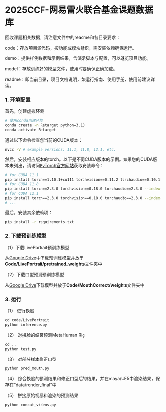 # 2025CCF-网易雷火联合基金课题数据库

回收课题相关数据，请注意文件中的readme和各目录要求：

code：存放项目源代码，按功能或模块组织，需安装依赖确保运行。

demo：提供样例数据和示例结果，含演示脚本与配置，可以速览项目功能。

model：存放训练好的模型文件，使用时要确保正确加载。

readme：即当前目录，项目文档说明，如运行指南、使用手册，使用前建议详读。

### 1. 环境配置

首先，创建虚拟环境

```bash
# 使用conda创建环境
conda create -n Retarget python=3.10
conda activate Retarget
```

通过以下命令检查您当前的CUDA版本：

```bash
nvcc -V # example versions: 11.1, 11.8, 12.1, etc.
```

然后，安装相应版本的torch。以下是不同CUDA版本的示例。如果您的CUDA版本未列出，请访问[PyTorch官方网站](https://pytorch.org/get-started/previous-versions)获取安装命令：

```bash
# for CUDA 11.1
pip install torch==1.10.1+cu111 torchvision==0.11.2 torchaudio==0.10.1 -f https://download.pytorch.org/whl/cu111/torch_stable.html
# for CUDA 11.8
pip install torch==2.3.0 torchvision==0.18.0 torchaudio==2.3.0 --index-url https://download.pytorch.org/whl/cu118
# for CUDA 12.1
pip install torch==2.3.0 torchvision==0.18.0 torchaudio==2.3.0 --index-url https://download.pytorch.org/whl/cu121
# ...
```

最后，安装其余依赖项：

```bash
pip install -r requirements.txt
```



### 2. 下载预训练模型

（1）下载LivePortrait预训练模型

从[Google Drive](https://drive.google.com/drive/folders/1UtKgzKjFAOmZkhNK-OYT0caJ_w2XAnib)中下载预训练模型并放于**Code/LivePortrait/pretrained_weights**文件夹中

（2）下载口型预测预训练模型

从[Google Drive](https://drive.google.com/file/d/1PYIfppWAIVFuO2dWQgIuLrvSMkAYYTE5/view)下载模型并放于**Code/MouthCorrect/weights**文件夹中



### 3. 运行

（1） 进行换脸

```python
cd code/LivePortrait
python inference.py
```

（2） 对换脸的结果预测MetaHuman Rig

```python
cd ..
python test.py
```

（3） 对部分样本修正口型

```python
python pred_mouth.py
```

（4） 综合换脸的预测结果和修正口型后的结果，并在maya/UE5中渲染结果，保存在“data/render_final”中

（5） 拼接原始视频和渲染的预测结果

```
python concat_videos.py
```

